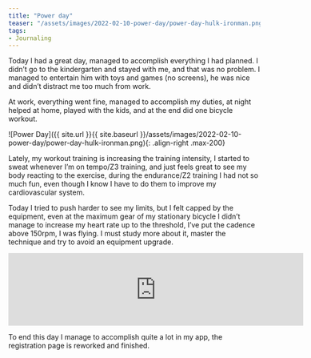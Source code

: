 ```yaml
---
title: "Power day"
teaser: "/assets/images/2022-02-10-power-day/power-day-hulk-ironman.png"
tags:
- Journaling
---
```

Today I had a great day, managed to accomplish everything I had planned. I didn’t go to the kindergarten and stayed with me, and that was no problem. I managed to entertain him with toys and games (no screens), he was nice and didn’t distract me too much from work.

At work, everything went fine, managed to accomplish my duties, at night helped at home, played with the kids, and at the end did one bicycle workout.

![Power Day]({{ site.url }}{{ site.baseurl }}/assets/images/2022-02-10-power-day/power-day-hulk-ironman.png){: .align-right .max-200}

Lately, my workout training is increasing the training intensity, I started to sweat whenever I’m on tempo/Z3 training, and just feels great to see my body reacting to the exercise, during the endurance/Z2 training I had not so much fun, even though I know I have to do them to improve my cardiovascular system.

Today I tried to push harder to see my limits, but I felt capped by the equipment, even at the maximum gear of my stationary bicycle I didn’t manage to increase my heart rate up to the threshold, I’ve put the cadence above 150rpm, I was flying. I must study more about it, master the technique and try to avoid an equipment upgrade.

<iframe height='145' width='590' frameborder='0' allowtransparency='true' scrolling='no' src='https://www.strava.com/activities/6663059467/embed/6a1c987342a43cd80a0d864fb6c095c425814677'></iframe>

To end this day I manage to accomplish quite a lot in my app, the registration page is reworked and finished.
